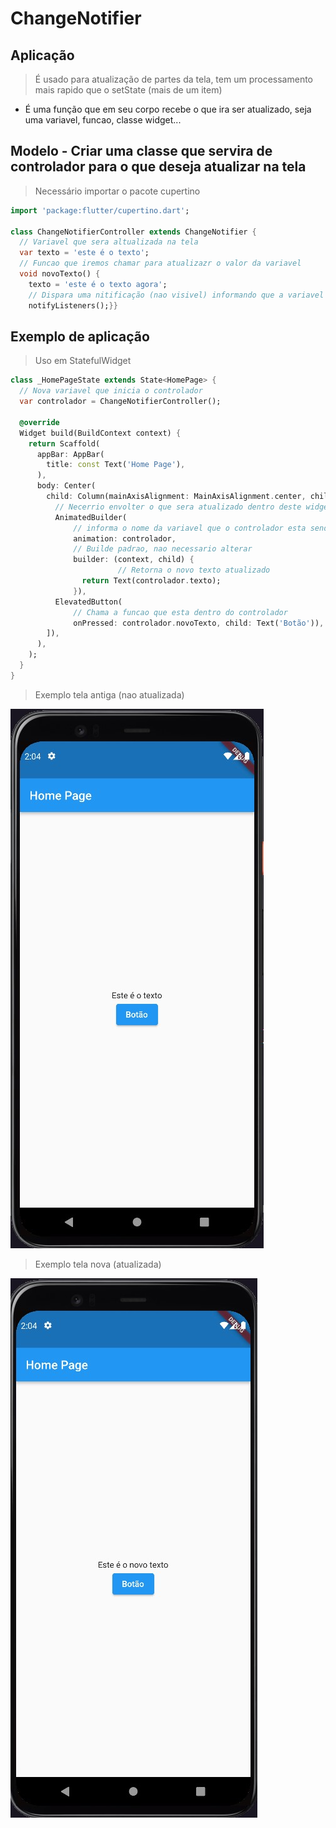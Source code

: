 # ChangeNotifier
## Aplicação
> É usado para atualização de partes da tela, tem um processamento mais rapido que o setState (mais de um item)
- É uma função que em seu corpo recebe o que ira ser atualizado, seja uma variavel, funcao, classe widget...
## Modelo - Criar uma classe que servira de controlador para o que deseja atualizar na tela
> Necessário importar o pacote cupertino
```dart
import 'package:flutter/cupertino.dart';

class ChangeNotifierController extends ChangeNotifier {
  // Variavel que sera altualizada na tela
  var texto = 'este é o texto';
  // Funcao que iremos chamar para atualizazr o valor da variavel
  void novoTexto() {
    texto = 'este é o texto agora';
    // Dispara uma nitificação (nao visivel) informando que a variavel precisa ser atualizada
    notifyListeners();}}
```
## Exemplo de aplicação
>Uso em StatefulWidget
```dart
class _HomePageState extends State<HomePage> {
  // Nova variavel que inicia o controlador
  var controlador = ChangeNotifierController();

  @override
  Widget build(BuildContext context) {
    return Scaffold(
      appBar: AppBar(
        title: const Text('Home Page'),
      ),
      body: Center(
        child: Column(mainAxisAlignment: MainAxisAlignment.center, children: [
          // Necerrio envolter o que sera atualizado dentro deste widget
          AnimatedBuilder(
              // informa o nome da variavel que o controlador esta sendo iniciado
              animation: controlador,
              // Builde padrao, nao necessario alterar
              builder: (context, child) {
                        // Retorna o novo texto atualizado
                return Text(controlador.texto);
              }),
          ElevatedButton(
              // Chama a funcao que esta dentro do controlador
              onPressed: controlador.novoTexto, child: Text('Botão')),
        ]),
      ),
    );
  }
}
```
> Exemplo tela antiga (nao atualizada)<br>

![Old Screen](/Flutter/assets/Tela/oldScreen.jpg)

> Exemplo tela nova (atualizada) <br>

![New Screen](/Flutter/assets/Tela/newScreen.jpg)